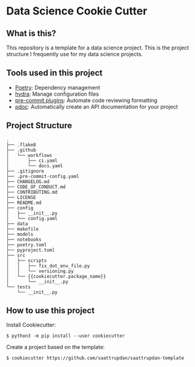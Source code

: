 # Data Science Cookie Cutter

## What is this?
This repository is a template for a data science project. This is the project structure
I frequently use for my data science projects.

## Tools used in this project
* [Poetry](https://towardsdatascience.com/how-to-effortlessly-publish-your-python-package-to-pypi-using-poetry-44b305362f9f): Dependency management
* [hydra](https://hydra.cc/): Manage configuration files
* [pre-commit plugins](https://pre-commit.com/): Automate code reviewing formatting
* [pdoc](https://github.com/pdoc3/pdoc): Automatically create an API documentation for your project

## Project Structure
```
.
├── .flake8
├── .github
│   └── workflows
│       ├── ci.yaml
│       └── docs.yaml
├── .gitignore
├── .pre-commit-config.yaml
├── CHANGELOG.md
├── CODE_OF_CONDUCT.md
├── CONTRIBUTING.md
├── LICENSE
├── README.md
├── config
│   ├── __init__.py
│   └── config.yaml
├── data
├── makefile
├── models
├── notebooks
├── poetry.toml
├── pyproject.toml
├── src
│   ├── scripts
│   │   ├── fix_dot_env_file.py
│   │   └── versioning.py
│   └── {{cookiecutter.package_name}}
│       └── __init__.py
└── tests
    └── __init__.py
```

## How to use this project

Install Cookiecutter:
```
$ python3 -m pip install --user cookiecutter
```

Create a project based on the template:
```
$ cookiecutter https://github.com/saattrupdan/saattrupdan-template
```
